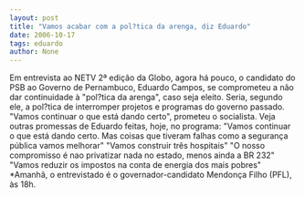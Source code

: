 ```yaml
---
layout: post
title: "Vamos acabar com a pol?tica da arenga, diz Eduardo"
date: 2006-10-17
tags: eduardo
author: None
---
```

Em entrevista ao NETV 2ª edição da Globo, agora há pouco, o candidato do PSB ao Governo de Pernambuco, Eduardo Campos, se comprometeu a não dar continuidade à \"pol?tica da arenga\", caso seja eleito. 
Seria, segundo ele, a pol?tica de interromper projetos e programas do governo passado. \"Vamos continuar o que está dando certo\", prometeu o socialista. 
Veja outras promessas de Eduardo feitas, hoje, no programa: 
\"Vamos continuar o que está dando certo. Mas coisas que tiveram falhas como a segurança pública vamos melhorar\"
\"Vamos construir três hospitais\"
\"O nosso compromisso é nao privatizar nada no estado, menos ainda a BR 232\"
\"Vamos reduzir os impostos na conta de energia dos mais pobres\"
*Amanhã, o entrevistado é o governador-candidato Mendonça Filho (PFL), às 18h. 